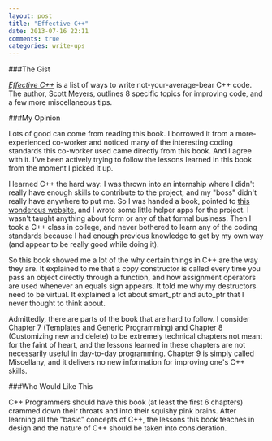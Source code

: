 ```yaml
---
layout: post
title: "Effective C++"
date: 2013-07-16 22:11
comments: true
categories: write-ups
---
```


###The Gist

[_Effective C++_](http://www.amazon.com/gp/product/0321334876/ref=as_li_ss_tl?ie=UTF8&camp=1789&creative=390957&creativeASIN=0321334876&linkCode=as2&tag=larpriandthee-20) is a list of ways to write not-your-average-bear C++ code. The author, [Scott Meyers](http://www.aristeia.com/), outlines 8 specific topics for improving code, and a few more miscellaneous tips.

###My Opinion

Lots of good can come from reading this book. I borrowed it from a more-experienced co-worker and noticed many of the interesting coding standards this co-worker used came directly from this book. And I agree with it. I've been actively trying to follow the lessons learned in this book from the moment I picked it up.

I learned C++ the hard way: I was thrown into an internship where I didn't really have enough skills to contribute to the project, and my "boss" didn't really have anywhere to put me. So I was handed a book, pointed to [this wonderous website](http://www.cplusplus.com/), and I wrote some little helper apps for the project. I wasn't taught anything about form or any of that formal business. Then I took a C++ class in college, and never bothered to learn any of the coding standards because I had enough previous knowledge to get by my own way (and appear to be really good while doing it).

So this book showed me a lot of the why certain things in C++ are the way they are. It explained to me that a copy constructor is called every time you pass an object directly through a function, and how assignment operators are used whenever an equals sign appears. It told me why my destructors need to be virtual. It explained a lot about smart_ptr and auto_ptr that I never thought to think about.

Admittedly, there are parts of the book that are hard to follow. I consider Chapter 7 (Templates and Generic Programming) and Chapter 8 (Customizing new and delete) to be extremely technical chapters not meant for the faint of heart, and the lessons learned in these chapters are not necessarily useful in day-to-day programming. Chapter 9 is simply called Miscellany, and it delivers no new information for improving one's C++ skills.

###Who Would Like This

C++ Programmers should have this book (at least the first 6 chapters) crammed down their throats and into their squishy pink brains. After learning all the "basic" concepts of C++, the lessons this book teaches in design and the nature of C++ should be taken into consideration.
